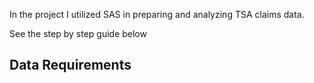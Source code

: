 In the project I utilized SAS in  preparing and analyzing  TSA claims data.

See the step by step guide below

## Data Requirements 
